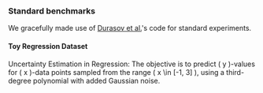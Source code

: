 ### Standard benchmarks

We gracefully made use of [Durasov et al.](https://github.com/cvlab-epfl/zigzag/tree/main)'s code for standard experiments.

#### Toy Regression Dataset
Uncertainty Estimation in Regression: The objective is to predict \( y \)-values for \( x \)-data points sampled from the range \( x \in [-1, 3] \), using a third-degree polynomial with added Gaussian noise. 
